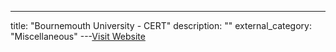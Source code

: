 ---
title: "Bournemouth University - CERT"
description: ""
external_category: "Miscellaneous"
---[Visit Website](https://cert.bournemouth.ac.uk/qu1cksc0pe-all-in-one-static-malware-analysis-tool/)

